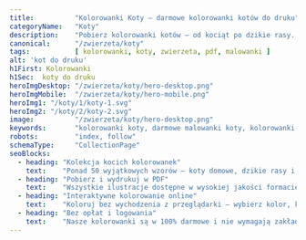 ```yaml
---
title:          "Kolorowanki Koty – darmowe kolorowanki kotów do druku"
categoryName:   "Koty"
description:    "Pobierz kolorowanki kotów – od kociąt po dzikie rasy. Wysokiej jakości PDF gotowy do druku."
canonical:      "/zwierzeta/koty"
tags:           [ kolorowanki, koty, zwierzeta, pdf, malowanki ]
alt: 'kot do druku'
h1First: Kolorowanki
h1Sec:  koty do druku
heroImgDesktop: "/zwierzeta/koty/hero-desktop.png"
heroImgMobile:  "/zwierzeta/koty/hero-mobile.png"
heroImg1: "/koty/1/koty-1.svg"
heroImg2: "/koty/2/koty-2.svg"
image:          "/zwierzeta/koty/hero-desktop.png"
keywords:       "kolorowanki koty, darmowe malowanki koty, kolorowanki zwierzeta"
robots:         "index, follow"
schemaType:     "CollectionPage"
seoBlocks:
  - heading: "Kolekcja kocich kolorowanek"
    text:    "Ponad 50 wyjątkowych wzorów – koty domowe, dzikie rasy i zabawne kocięta, idealne dla każdej grupy wiekowej."
  - heading: "Pobierz i wydrukuj w PDF"
    text:    "Wszystkie ilustracje dostępne w wysokiej jakości formacie PDF, gotowe do wydruku na Twojej domowej drukarce."
  - heading: "Interaktywne kolorowanie online"
    text:    "Koloruj bez wychodzenia z przeglądarki – wybierz kolor, kliknij i baw się bez ograniczeń."
  - heading: "Bez opłat i logowania"
    text:    "Nasze kolorowanki są w 100% darmowe i nie wymagają zakładania konta. Pobieraj i koloruj natychmiast."
---
```

